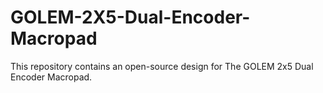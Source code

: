 # GOLEM-2X5-Dual-Encoder-Macropad
This repository contains an open-source design for The GOLEM 2x5 Dual Encoder Macropad.
